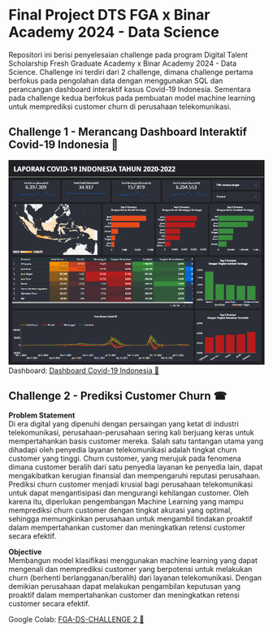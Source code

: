 # Final Project DTS FGA x Binar Academy 2024 - Data Science
  
Repositori ini berisi penyelesaian challenge pada program Digital Talent Scholarship Fresh Graduate Academy x Binar Academy 2024 - Data Science. Challenge ini terdiri dari 2 challenge, dimana challenge pertama berfokus pada pengolahan data dengan menggunakan SQL dan perancangan dashboard interaktif kasus Covid-19 Indonesia. Sementara pada challenge kedua berfokus pada pembuatan model machine learning untuk memprediksi customer churn di perusahaan telekomunikasi.

## Challenge 1 - Merancang Dashboard Interaktif Covid-19 Indonesia &#x1F9A0;
![Dashboard Covid-19](https://github.com/yoshanda/fgaxbinar_datascience/blob/main/Dashboard%20Covid-19%20Indonesia.PNG)
Dashboard: [Dashboard Covid-19 Indonesia &#x1F9A0;](https://lookerstudio.google.com/reporting/330f55bd-53ad-4d33-a410-48734d3a767c)

## Challenge 2 - Prediksi Customer Churn &#x260E;

**Problem Statement**
<br>
Di era digital yang dipenuhi dengan persaingan yang ketat di industri telekomunikasi, perusahaan-perusahaan sering kali berjuang keras untuk mempertahankan basis customer mereka. Salah satu tantangan utama yang dihadapi oleh penyedia layanan telekomunikasi adalah tingkat churn customer yang tinggi. Churn customer, yang merujuk pada fenomena dimana customer beralih dari satu penyedia layanan ke penyedia lain, dapat mengakibatkan kerugian finansial dan mempengaruhi reputasi perusahaan. Prediksi churn customer menjadi krusial bagi perusahaan telekomunikasi untuk dapat mengantisipasi dan mengurangi kehilangan customer. Oleh karena itu, diperlukan pengembangan Machine Learning yang mampu memprediksi churn customer dengan tingkat akurasi yang optimal, sehingga memungkinkan perusahaan untuk mengambil tindakan proaktif dalam mempertahankan customer dan meningkatkan retensi customer secara efektif.

**Objective**
<br>
Membangun model klasifikasi menggunakan machine learning yang dapat mengenali dan memprediksi customer yang berpotensi untuk melakukan churn (berhenti berlangganan/beralih) dari layanan telekomunikasi. Dengan demikian perusahaan dapat melakukan pengambilan keputusan yang proaktif dalam mempertahankan customer dan meningkatkan retensi customer secara efektif.

Google Colab: [FGA-DS-CHALLENGE 2 &#x1F680;](https://colab.research.google.com/drive/15lKbqP9Am0PBbyVhpGdvsdNVXefAOK98?usp=sharing)
